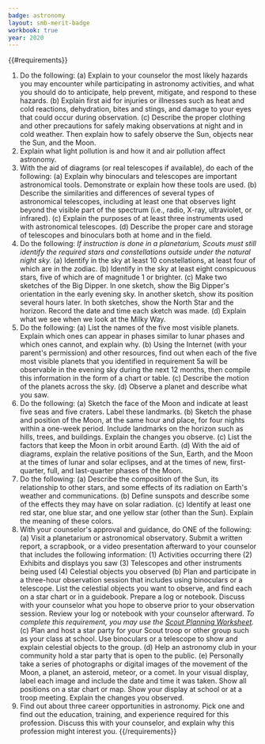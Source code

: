 ```yaml
---
badge: astronomy
layout: smb-merit-badge
workbook: true
year: 2020
---
```


{{#requirements}}
1. Do the following:
    (a) Explain to your counselor the most likely hazards you may encounter while participating in astronomy activities, and what you should do to anticipate, help prevent, mitigate, and respond to these hazards.
    (b) Explain first aid for injuries or illnesses such as heat and cold reactions, dehydration, bites and stings, and damage to your eyes that could occur during observation.
    (c) Describe the proper clothing and other precautions for safely making observations at night and in cold weather. Then explain how to safely observe the Sun, objects near the Sun, and the Moon.
2. Explain what light pollution is and how it and air pollution affect astronomy.
3. With the aid of diagrams (or real telescopes if available), do each of the following:
    (a) Explain why binoculars and telescopes are important astronomical tools. Demonstrate or explain how these tools are used.
    (b) Describe the similarities and differences of several types of astronomical telescopes, including at least one that observes light beyond the visible part of the spectrum (i.e., radio, X-ray, ultraviolet, or infrared).
    (c) Explain the purposes of at least three instruments used with astronomical telescopes.
    (d) Describe the proper care and storage of telescopes and binoculars both at home and in the field.
4. Do the following:
    *If instruction is done in a planetarium, Scouts must still identify the required stars and constellations outside under the natural night sky.*
    (a) Identify in the sky at least 10 constellations, at least four of which are in the zodiac.
    (b) Identify in the sky at least eight conspicuous stars, five of which are of magnitude 1 or brighter.
    (c) Make two sketches of the Big Dipper. In one sketch, show the Big Dipper's orientation in the early evening sky. In another sketch, show its position several hours later. In both sketches, show the North Star and the horizon. Record the date and time each sketch was made.
    (d) Explain what we see when we look at the Milky Way.
5. Do the following:
    (a) List the names of the five most visible planets. Explain which ones can appear in phases similar to lunar phases and which ones cannot, and explain why.
    (b) Using the Internet (with your parent's permission) and other resources, find out when each of the five most visible planets that you identified in requirement 5a will be observable in the evening sky during the next 12 months, then compile this information in the form of a chart or table.
    (c) Describe the motion of the planets across the sky.
    (d) Observe a planet and describe what you saw.
6. Do the following:
    (a) Sketch the face of the Moon and indicate at least five seas and five craters. Label these landmarks.
    (b) Sketch the phase and position of the Moon, at the same hour and place, for four nights within a one-week period. Include landmarks on the horizon such as hills, trees, and buildings. Explain the changes you observe.
    (c) List the factors that keep the Moon in orbit around Earth.
    (d) With the aid of diagrams, explain the relative positions of the Sun, Earth, and the Moon at the times of lunar and solar eclipses, and at the times of new, first-quarter, full, and last-quarter phases of the Moon.
7. Do the following:
    (a) Describe the composition of the Sun, its relationship to other stars, and some effects of its radiation on Earth's weather and communications.
    (b) Define sunspots and describe some of the effects they may have on solar radiation.
    (c) Identify at least one red star, one blue star, and one yellow star (other than the Sun). Explain the meaning of these colors.
8. With your counselor's approval and guidance, do ONE of the following:
    (a) Visit a planetarium or astronomical observatory. Submit a written report, a scrapbook, or a video presentation afterward to your counselor that includes the following information:
        (1) Activities occurring there
        (2) Exhibits and displays you saw
        (3) Telescopes and other instruments being used
        (4) Celestial objects you observed
    (b) Plan and participate in a three-hour observation session that includes using binoculars or a telescope. List the celestial objects you want to observe, and find each on a star chart or in a guidebook. Prepare a log or notebook. Discuss with your counselor what you hope to observe prior to your observation session. Review your log or notebook with your counselor afterward.
        *To complete this requirement, you may use the <a href="{{@root.rootPath}}documents/scout-planning-worksheet.pdf">Scout Planning Worksheet</a>.*
    (c) Plan and host a star party for your Scout troop or other group such as your class at school. Use binoculars or a telescope to show and explain celestial objects to the group.
    (d) Help an astronomy club in your community hold a star party that is open to the public.
    (e) Personally take a series of photographs or digital images of the movement of the Moon, a planet, an asteroid, meteor, or a comet. In your visual display, label each image and include the date and time it was taken. Show all positions on a star chart or map. Show your display at school or at a troop meeting. Explain the changes you observed.
9. Find out about three career opportunities in astronomy. Pick one and find out the education, training, and experience required for this profession. Discuss this with your counselor, and explain why this profession might interest you.
{{/requirements}}
